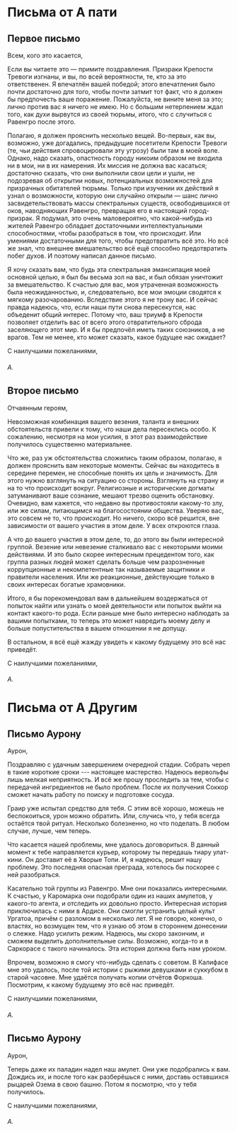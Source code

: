 # Письма от А пати

## Первое письмо

Всем, кого это касается,  

Если вы читаете это — примите поздравления. Призраки Крепости Тревоги изгнаны, и вы, по всей вероятности, те, кто за это ответственен. Я впечатлён вашей победой; этого впечатления было почти достаточно для того, чтобы почти затмит тот факт, что я должен бы предпочесть ваше поражение. Пожалуйста, не вините меня за это; лично против вас я ничего не имею. Но с большим нетерпением ждал того, как духи вырвутся из своей тюрьмы, итого, что с случиться с Равенгро после этого.  

Полагаю, я должен прояснить несколько вещей. Во-первых, как вы, возможно, уже догадались, предыдущие посетители Крепости Тревоги (те, чьи действия спровоцировали эту угрозу) были там в моей воле. Однако, надо сказать, опастность городу никоим образом не входила ни в мои, ни в их намерения. Их миссия не должна вас касаться; достаточно сказать, что они выполнили свои цели и ушли, не подозревая об открытии  новых, потенциальных возможностей для призрачных обитателей тюрьмы. Только при изучении их действий я узнал о возможности, которую они случайно открыли — шанс лично засвидетельствовать массы спектральных существ, освободившихся от оков, наводняющих Равенгро, превращая его в настоящий город-призрак. Я подумал, это очень маловероятно, что какой-нибудь из жителей Равенгро обладает достаточными интеллектуальными способностями, чтобы разобраться в том, что происходит. Или умениями достаточными для того, чтобы предотвратить всё это. Но всё же знал, что внешнее вмешательство всё ещё способно предотвратить побег духов. И поэтому написал данное письмо.  

Я хочу сказать вам, что будь эта спектральная эмансипация моей основной целью, я был бы весьма зол на вас, и был обязан уничтожит за вмешательство. К счастью для вас, моя утраченная возможность была неожиданностью, и, следовательно, все мои эмоции сводятся к мягкому разочарованию. Вследствие этого я не трону вас. И сейчас правда надеюсь, что, если наши пути снова пересекутся, нас объеденит общий интерес. Потому что, ваш триумф в Крепости позволяет отделить вас от всего этого отвратительного сброда заселяющего этот мир. И я бы предпочёл иметь таких союзников, а не врагов. Тем не менее, кто может сказать, какое будущее нас ожидает?

С наилучшими пожеланиями,

###### A.

## Второе письмо

Отчаянным героям,

Невозможная комбинация вашего везения, таланта и внешних обстоятельств привели к тому, что наши
дела пересеклись особо. К сожалению, несмотря на мои усилия, в этот раз взаимодействие получилось
существенно материальнее.

Что же, раз уж обстоятельства сложились таким образом, полагаю, я должен прояснить вам некоторые моменты. Сейчас вы находитесь в середине перемен, не способные понять их цель и значимость. Для этого нужно взглянуть на ситуацию со стороны. Взглянуть на страну и на то что происходит вокруг.
Религиозные и исторические догматы затуманивают ваше сознание, мешают трезво оценить обстановку. Очевидно, вам кажется, что недавно вы противостояли какому-то злу, или же силам, питающимся на благосостоянии общества. Уверяю вас, это совсем не то, что происходит. Но ничего, скоро всё решится, вне зависимости от вашего участия в этом деле. У всех откроются глаза.

А что до вашего участия в этом деле, то, до этого вы были интересной группой. Везение или невезение сталкивало вас с некоторыми моими действиями. И это было скорее интересным прецедентом того, как группа разных людей может сделать больше чем разрозненные коррупционные и некомпетентные так называемые защитники и правители населения. Или же реакционные, действующие только в своих интересах богатые храмовники.

Итого, я бы порекомендовал вам в дальнейшем воздержаться от попыток найти или узнать о моей деятельности или попыток выйти на контакт какого-то рода. Если раньше мне было интересно наблюдать за вашими попытками, то теперь это может навредить моему делу и больше попустительства в вашем отношении я не допущу.

В остальном, я всё ещё жажду увидеть к какому будущему это всё нас приведёт.

С наилучшими пожеланиями,

###### A.

# Письма от А Другим

## Письмо Аурону

Аурон,

Поздравляю с удачным завершением очередной стадии. Собрать череп в такие короткие сроки 
--- настоящее мастерство. Надеюсь вервольфы лишь мелкая неприятность. 
И всё же прошу проследить за тем, чтобы с передачей ингредиентов не было проблем. После их 
получения Соккор сможет начать работу по поиску и подготовке сосуда.

Граир уже испытал средство для тебя. С этим всё хорошо, можешь не беспокоиться, 
урон можно обратить. Или, случись что, у тебя всегда остаётся твой ритуал. Несколько болезненно,
но что поделать. В любом случае, лучше, чем теперь.

Что касается нашей проблемы, мне удалось договориться. В данный момент к тебе направляется курьер, 
которому ты передашь тиару улат-кини. Он доставит её в Хворые Топи. И, я надеюсь, решит нашу проблему. 
Это последняя опасная преграда, хотелось бы поскорее с ней разобраться.

Касательно той группы из Равенгро. Мне они показались интересными. К счастью, у Каромарка они подобрали один из наших 
амулетов, у какого-то агента, и отследить их довольно просто. Интересная история приключилась с ними в Ардисе. 
Они смогли устранить целый культ Ургатоа, причём с разломом в несколько лет. Я не говорю, конечно, о властях,
но возмущен тем, что я узнаю об этом в стороннем донесении о слежке. Надо усилить режим. Надеюсь, мы скоро закончим, и сможем выделить дополнительные силы.
Возможно, когда-то и в Саркорасе с такого начиналось. Эта история должна быть нам уроком.

Впрочем, возможно я смогу что-нибудь сделать с советом. В Калифасе мне это удалось, после той истории с рыжими девушками и суккубом в старой часовне.
Мне удаётся получать копии отчётов Форкоша. Посмотрим, к какому будущему это всё нас приведёт. 


С наилучшими пожеланиями,

###### A.

## Письмо Аурону

Аурон,

Теперь даже их паладин надел наш амулет. Они уже подобрались к вам. 
Дождись их, и после того как разберёшься с ними, доставь оставшихся рыцарей 
Озема в свою башню. Потом я посмотрю, что у тебя получилось.

С наилучшими пожеланиями,

###### A.

